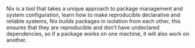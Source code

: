 Nix is a tool that takes a unique approach to package management and system configuration, learn how to make reproducible declarative and reliable systems, Nix builds packages in isolation from each other, this ensures that they are reproducible and don’t have undeclared dependencies, so if a package works on one machine, it will also work on another.

